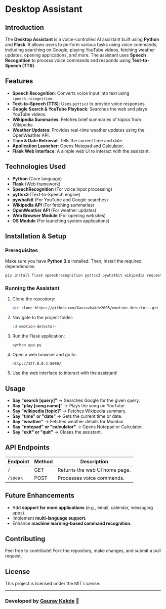 # Desktop Assistant

## Introduction
The **Desktop Assistant** is a voice-controlled AI assistant built using **Python** and **Flask**. It allows users to perform various tasks using voice commands, including searching on Google, playing YouTube videos, fetching weather updates, opening applications, and more. The assistant uses **Speech Recognition** to process voice commands and responds using **Text-to-Speech (TTS)**.

## Features
- **Speech Recognition**: Converts voice input into text using `speech_recognition`.
- **Text-to-Speech (TTS)**: Uses `pyttsx3` to provide voice responses.
- **Google Search & YouTube Playback**: Searches the web and plays YouTube videos.
- **Wikipedia Summaries**: Fetches brief summaries of topics from Wikipedia.
- **Weather Updates**: Provides real-time weather updates using the OpenWeather API.
- **Time & Date Retrieval**: Tells the current time and date.
- **Application Launcher**: Opens Notepad and Calculator.
- **Flask Web Interface**: A simple web UI to interact with the assistant.

## Technologies Used
- **Python** (Core language)
- **Flask** (Web framework)
- **SpeechRecognition** (For voice input processing)
- **pyttsx3** (Text-to-Speech engine)
- **pywhatkit** (For YouTube and Google searches)
- **Wikipedia API** (For fetching summaries)
- **OpenWeather API** (For weather updates)
- **Web Browser Module** (For opening websites)
- **OS Module** (For launching system applications)

## Installation & Setup
### Prerequisites
Make sure you have **Python 3.x** installed. Then, install the required dependencies:

```sh
pip install flask speechrecognition pyttsx3 pywhatkit wikipedia requests
```

### Running the Assistant
1. Clone the repository:
   ```sh
   git clone https://github.com/Gauravkakde2005/emotion-detector-.git
   ```
2. Navigate to the project folder:
   ```sh
   cd emotion-detector-
   ```
3. Run the Flask application:
   ```sh
   python app.py
   ```
4. Open a web browser and go to:
   ```
   http://127.0.0.1:5000/
   ```
5. Use the web interface to interact with the assistant!

## Usage
- **Say "search [query]"** → Searches Google for the given query.
- **Say "play [song name]"** → Plays the song on YouTube.
- **Say "wikipedia [topic]"** → Fetches Wikipedia summary.
- **Say "time" or "date"** → Gets the current time or date.
- **Say "weather"** → Fetches weather details for Mumbai.
- **Say "notepad" or "calculator"** → Opens Notepad or Calculator.
- **Say "exit" or "quit"** → Closes the assistant.

## API Endpoints
| Endpoint        | Method | Description                      |
|---------------|--------|--------------------------------|
| `/`           | GET    | Returns the web UI home page.  |
| `/speak`      | POST   | Processes voice commands.     |

## Future Enhancements
- Add **support for more applications** (e.g., email, calendar, messaging apps).
- Implement **multi-language support**.
- Enhance **machine learning-based command recognition**.

## Contributing
Feel free to contribute! Fork the repository, make changes, and submit a pull request.

## License
This project is licensed under the MIT License.

---
### Developed by [Gaurav Kakde](https://github.com/Gauravkakde2005) 🚀
